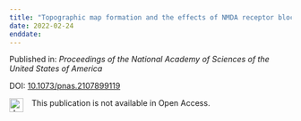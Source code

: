 ```yaml
---
title: "Topographic map formation and the effects of NMDA receptor blockade in the developing visual system."
date: 2022-02-24
enddate:
---
```


Published in: *Proceedings of the National Academy of Sciences of the United States of America*

DOI: [10.1073/pnas.2107899119](https://doi.org/10.1073/pnas.2107899119)

<img src="https://upload.wikimedia.org/wikipedia/commons/thumb/0/0e/Closed_Access_logo_transparent.svg/1200px-Closed_Access_logo_transparent.svg.png" alt="drawing" width="25" align="left"/> &nbsp;&nbsp;&nbsp;This publication is not available in Open Access.


